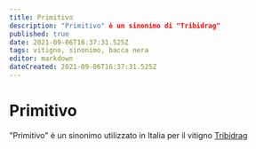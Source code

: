 ```yaml
---
title: Primitivo
description: "Primitivo" è un sinonimo di "Tribidrag"
published: true
date: 2021-09-06T16:37:31.525Z
tags: vitigno, sinonimo, bacca nera
editor: markdown
dateCreated: 2021-09-06T16:37:31.525Z
---
```


# Primitivo
"Primitivo" è un sinonimo utilizzato in Italia per il vitigno [Tribidrag](/vitigni/bacca-nera/tribidrag)